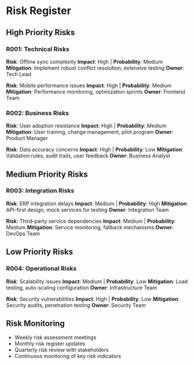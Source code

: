 # Risk Register

## High Priority Risks

### R001: Technical Risks
**Risk**: Offline sync complexity
**Impact**: High | **Probability**: Medium
**Mitigation**: Implement robust conflict resolution, extensive testing
**Owner**: Tech Lead

**Risk**: Mobile performance issues
**Impact**: High | **Probability**: Medium
**Mitigation**: Performance monitoring, optimization sprints
**Owner**: Frontend Team

### R002: Business Risks
**Risk**: User adoption resistance
**Impact**: High | **Probability**: Medium
**Mitigation**: User training, change management, pilot program
**Owner**: Product Manager

**Risk**: Data accuracy concerns
**Impact**: High | **Probability**: Low
**Mitigation**: Validation rules, audit trails, user feedback
**Owner**: Business Analyst

## Medium Priority Risks

### R003: Integration Risks
**Risk**: ERP integration delays
**Impact**: Medium | **Probability**: High
**Mitigation**: API-first design, mock services for testing
**Owner**: Integration Team

**Risk**: Third-party service dependencies
**Impact**: Medium | **Probability**: Medium
**Mitigation**: Service monitoring, fallback mechanisms
**Owner**: DevOps Team

## Low Priority Risks

### R004: Operational Risks
**Risk**: Scalability issues
**Impact**: Medium | **Probability**: Low
**Mitigation**: Load testing, auto-scaling configuration
**Owner**: Infrastructure Team

**Risk**: Security vulnerabilities
**Impact**: High | **Probability**: Low
**Mitigation**: Security audits, penetration testing
**Owner**: Security Team

## Risk Monitoring
- Weekly risk assessment meetings
- Monthly risk register updates
- Quarterly risk review with stakeholders
- Continuous monitoring of key risk indicators